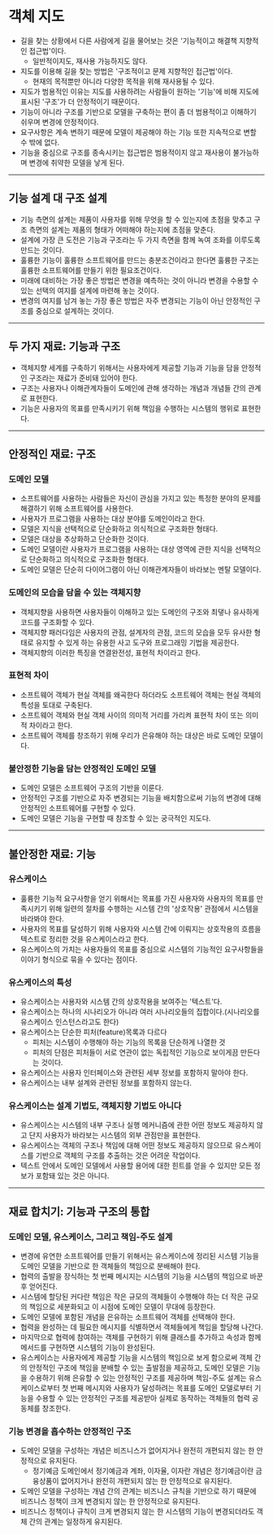 # 객체 지도

- 길을 찾는 상황에서 다른 사람에게 길을 물어보는 것은 '기능적이고 해결책 지향적인 접근법'이다.
  - 일반적이지도, 재사용 가능하지도 않다.
- 지도를 이용해 길을 찾는 방법은 '구조적이고 문제 지향적인 접근법'이다.
  - 현재의 목적뿐만 아니라 다양한 목적을 위해 재사용될 수 있다.
- 지도가 범용적인 이유는 지도를 사용하려는 사람들이 원하는 '기능'에 비해 지도에 표시된 '구조'가 더 안정적이기 때문이다.
- 기능이 아니라 구조를 기반으로 모델을 구축하는 편이 좀 더 범용적이고 이해하기 쉬우며 변경에 안정적이다.
- 요구사항은 계속 변하기 때문에 모델이 제공해야 하는 기능 또한 지속적으로 변할 수 밖에 없다.
- 기능을 중심으로 구조를 종속시키는 접근법은 범용적이지 않고 재사용이 불가능하며 변경에 취약한 모델을 낳게 된다.

----------

## 기능 설계 대 구조 설계

- 기능 측면의 설계는 제품이 사용자를 위해 무엇을 할 수 있는지에 초점을 맞추고 구조 측면의 설계는 제품의 형태가 어떠해야 하는지에 초점을 맞춘다.
- 설계에 가장 큰 도전은 기능과 구조라는 두 가지 측면을 함께 녹여 조화를 이루도록 만드는 것이다.
- 훌륭한 기능이 훌륭한 소프트웨어를 만드는 충분조건이라고 한다면 훌륭한 구조는 훌륭한 소프트웨어를 만들기 위한 필요조건이다.
- 미래에 대비하는 가장 좋은 방법은 변경을 예측하는 것이 아니라 변경을 수용할 수 있는 선택의 여지를 설계에 마련해 놓는 것이다.
- 변경의 여지를 남겨 놓는 가장 좋은 방법은 자주 변경되는 기능이 아닌 안정적인 구조를 중심으로 설계하는 것이다.

-----------

## 두 가지 재료: 기능과 구조

- 객체지향 세계를 구축하기 위해서는 사용자에게 제공할 기능과 기능을 담을 안정적인 구조라는 재료가 준비돼 있어야 한다.
- 구조는 사용자나 이해관계자들이 도메인에 관해 생각하는 개념과 개념들 간의 관계로 표현한다.
- 기능은 사용자의 목표를 만족시키기 위해 책임을 수행하는 시스템의 행위로 표현한다.

-------------

## 안정적인 재료: 구조

### 도메인 모델

- 소프트웨어를 사용하는 사람들은 자신이 관심을 가지고 있는 특정한 분야의 문제를 해결하기 위해 소프트웨어를 사용한다.
- 사용자가 프로그램을 사용하는 대상 분야를 도메인이라고 한다.
- 모델은 지식을 선택적으로 단순화하고 의식적으로 구조화한 형태다.
- 모델은 대상을 추상화하고 단순화한 것이다.
- 도메인 모델이란 사용자가 프로그램을 사용하는 대상 영역에 관한 지식을 선택적으로 단순화하고 의식적으로 구조화한 형태다.
- 도메인 모델은 단순히 다이어그램이 아닌 이해관계자들이 바라보는 멘탈 모델이다.

### 도메인의 모습을 담을 수 있는 객체지향

- 객체지향을 사용하면 사용자들이 이해하고 있는 도메인의 구조와 최댛나 유사하게 코드를 구조화할 수 있다.
- 객체지향 패러다임은 사용자의 관점, 설계자의 관점, 코드의 모습을 모두 유사한 형태로 유지할 수 있게 하는 유용한 사고 도구와 프로그래밍 기법을 제공한다.
- 객체지향의 이러한 특징을 연결완전성, 표현적 차이라고 한다.

### 표현적 차이

- 소프트웨어 객체가 현실 객체를 왜곡한다 하더라도 소프트웨어 객체는 현실 객체의 특성을 토대로 구축된다.
- 소프트웨어 객체와 현실 객체 사이의 의미적 거리를 가리켜 표현적 차이 또는 의미적 차이라고 한다.
- 소프트웨어 객체를 창조하기 위해 우리가 은유해야 하는 대상은 바로 도메인 모델이다.

### 불안정한 기능을 담는 안정적인 도메인 모델

- 도메인 모델은 소프트웨어 구조의 기반을 이룬다.
- 안정적인 구조를 기반으로 자주 변경되는 기능을 배치함으로써 기능의 변경에 대해 안정적인 소프트웨어를 구현할 수 있다.
- 도메인 모델은 기능을 구현할 때 참조할 수 있는 궁극적인 지도다.

-----------

## 불안정한 재료: 기능

### 유스케이스

- 훌륭한 기능적 요구사항을 얻기 위해서는 목표를 가진 사용자와 사용자의 목표를 만족시키기 위해 일련의 절차를 수행하는 시스템 간의 '상호작용'
관점에서 시스템을 바라봐야 한다.
- 사용자의 목표를 달성하기 위해 사용자와 시스템 간에 이뤄지는 상호작용의 흐름을 텍스트로 정리한 것을 유스케이스라고 한다.
- 유스케이스의 가치는 사용자들의 목표를 중심으로 시스템의 기능적인 요구사항들을 이야기 형식으로 묶을 수 있다는 점이다.

### 유스케이스의 특성

- 유스케이스는 사용자와 시스템 간의 상호작용을 보여주는 '텍스트'다.
- 유스케이스는 하나의 시나리오가 아니라 여러 시나리오들의 집합이다.(시나리오를 유스케이스 인스턴스라고도 한다)
- 유스케이스는 단순한 피처(feature)목록과 다르다
  - 피처는 시스템이 수행해야 하는 기능의 목록을 단순하게 나열한 것
  - 피처의 단점은 피처들이 서로 연관이 없는 독립적인 기능으로 보이게끔 만든다는 것이다.
- 유스케이스는 사용자 인터페이스와 관련된 세부 정보를 포함하지 말아야 한다.
- 유스케이스는 내부 설계와 관련된 정보를 포함하지 않는다.

### 유스케이스는 설계 기법도, 객체지향 기법도 아니다

- 유스케이스는 시스템의 내부 구조나 실행 메커니즘에 관한 어떤 정보도 제공하지 않고 단지 사용자가 바라보는 시스템의 외부 관점만을 표현한다.
- 유스케이스는 객체의 구조나 책임에 대해 어떤 정보도 제공하지 않으므로 유스케이스를 기반으로 객체의 구조를 추출하는 것은 어려운 작업이다.
- 텍스트 안에서 도메인 모델에서 사용할 용어에 대한 힌트를 얻을 수 있지만 모든 정보가 포함돼 있는 것은 아니다.

--------------

## 재료 합치기: 기능과 구조의 통합

### 도메인 모델, 유스케이스, 그리고 책임-주도 설계

- 변경에 유연한 소프트웨어를 만들기 위해서는 유스케이스에 정리된 시스템 기능을 도메인 모델을 기반으로 한 객체들의 책임으로 분배해야 한다.
- 협력의 출발을 장식하는 첫 번째 메시지는 시스템의 기능을 시스템의 책임으로 바꾼 후 얻어진다.
- 시스템에 할당된 커다란 책임은 작은 규모의 객체들이 수행해야 하는 더 작은 규모의 책임으로 세분화되고 이 시점에 도메인 모델이 무대에 등장한다.
- 도메인 모델에 포함된 개념을 은유하는 소프트웨어 객체를 선택해야 한다.
- 협력을 완성하는 데 필요한 메시지를 식별하면서 객체들에게 책임을 할당해 나간다.
- 마지막으로 협력에 참여하는 객체를 구현하기 위해 클래스를 추가하고 속성과 함께 메서드를 구현하면 시스템의 기능이 완성된다.
- 유스케이스는 사용자에게 제공할 기능을 시스템의 책임으로 보게 함으로써 객체 간의 안정적인 구조에 책임을 분배할 수 있는 출발점을 제공하고,
도메인 모델은 기능을 수용하기 위해 은유할 수 있는 안정적인 구조를 제공하며 책임-주도 설계는 유스케이스로부터 첫 번째 메시지와 사용자가 달성하려는
목표를 도메인 모델로부터 기능을 수용할 수 있는 안정적인 구조를 제공받아 실제로 동작하는 객체들의 협력 공동체를 창조한다.

### 기능 변경을 흡수하는 안정적인 구조

- 도메인 모델을 구성하는 개념은 비즈니스가 없어지거나 완전히 개편되지 않는 한 안정적으로 유지된다.
  - 정기예금 도메인에서 정기예금과 계좌, 이자율, 이자란 개념은 정기예금이란 금융상품이 없어지거나 완전히 개편되지 않는 한
  안정적으로 유지된다.
- 도메인 모델을 구성하는 개념 간의 관계는 비즈니스 규칙을 기반으로 하기 때문에 비즈니스 정책이 크게 변경되지 않는 한 안정적으로 유지된다.
- 비즈니스 정책이나 규칙이 크게 변경되지 않는 한 시스템의 기능이 변경되더라도 객체 간의 관계는 일정하게 유지된다.
